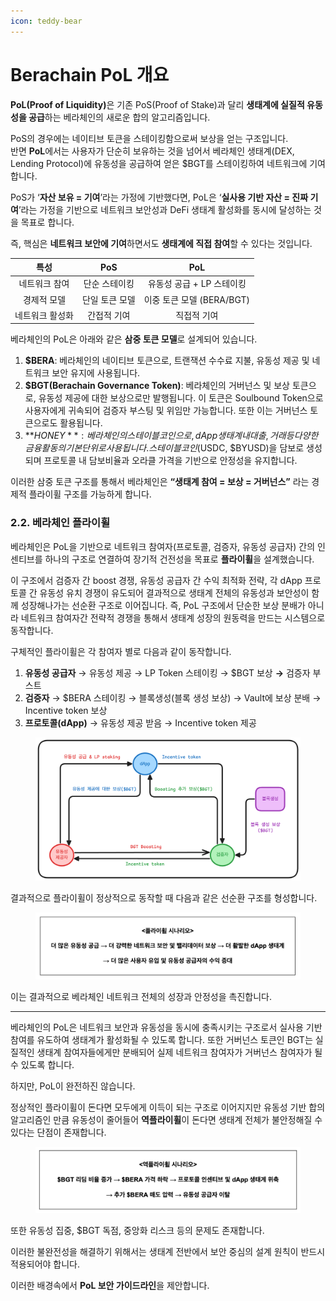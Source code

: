 ```yaml
---
icon: teddy-bear
---
```


# Berachain PoL 개요

**PoL(Proof of Liquidity)**&#xC740; 기존 PoS(Proof of Stake)과 달리 **생태계에 실질적 유동성을 공급**하는 베라체인의 새로운 합의 알고리즘입니다.

PoS의 경우에는 네이티브 토큰을 스테이킹함으로써 보상을 얻는 구조입니다.\
반면 **PoL**에서는 사용자가 단순히 보유하는 것을 넘어서 베라체인 생태계(DEX, Lending Protocol)에 유동성을 공급하여 얻은 $BGT를 스테이킹하여 네트워크에 기여합니다.

PoS가 ‘**자산 보유 = 기여**’라는 가정에 기반했다면, PoL은 ‘**실사용 기반 자산 = 진짜 기여**’라는 가정을 기반으로 네트워크 보안성과 DeFi 생태계 활성화를 동시에 달성하는 것을 목표로 합니다.

즉, 핵심은 **네트워크 보안에 기여**하면서도 **생태계에 직접 참여**할 수 있다는 것입니다.

|    특성    |    PoS   |         PoL         |
| :------: | :------: | :-----------------: |
|  네트워크 참여 |  단순 스테이킹 |   유동성 공급 + LP 스테이킹  |
|  경제적 모델  | 단일 토큰 모델 | 이중 토큰 모델 (BERA/BGT) |
| 네트워크 활성화 |  간접적 기여  |        직접적 기여       |

베라체인의 PoL은 아래와 같은 **삼중 토큰 모델**로 설계되어 있습니다.

1. **$BERA**: 베라체인의 네이티브 토큰으로, 트랜잭션 수수료 지불, 유동성 제공 및 네트워크 보안 유지에 사용됩니다.
2. **$BGT(Berachain Governance Token)**: 베라체인의 거버넌스 및 보상 토큰으로, 유동성 제공에 대한 보상으로만 발행됩니다. 이 토큰은 Soulbound Token으로 사용자에게 귀속되어 검증자 부스팅 및 위임만 가능합니다. 또한 이는 거버넌스 토큰으로도 활용됩니다.
3. **$HONEY**: 베라체인의 스테이블 코인으로, dApp 생태계 내 대출, 거래등 다양한 금융 활동의 기본 단위로 사용됩니다. 스테이블 코인($USDC, $BYUSD)을 담보로 생성되며 프로토콜 내 담보비율과 오라클 가격을 기반으로 안정성을 유지합니다.

이러한 삼중 토큰 구조를 통해서 베라체인은 **“생태계 참여 = 보상 = 거버넌스”** 라는 경제적 플라이휠 구조를 가능하게 합니다.

### 2.2. 베라체인 플라이휠 <a href="#id-2.2" id="id-2.2"></a>

베라체인은 PoL을 기반으로 네트워크 참여자(프로토콜, 검증자, 유동성 공급자) 간의 인센티브를 하나의 구조로 연결하여 장기적 건전성을 목표로 **플라이휠**을 설계했습니다.

이 구조에서 검증자 간 boost 경쟁, 유동성 공급자 간 수익 최적화 전략, 각 dApp 프로토콜 간 유동성 유치 경쟁이 유도되어 결과적으로 생태계 전체의 유동성과 보안성이 함께 성장해나가는 선순환 구조로 이어집니다. 즉, PoL 구조에서 단순한 보상 분배가 아니라 네트워크 참여자간 전략적 경쟁을 통해서 생태계 성장의 원동력을 만드는 시스템으로 동작합니다.

구체적인 플라이휠은 각 참여자 별로 다음과 같이 동작합니다.

1. **유동성 공급자** → 유동성 제공 → LP Token 스테이킹 → $BGT 보상 **→** 검증자 부스트
2. **검증자** → $BERA 스테이킹 → 블록생성(블록 생성 보상) → Vault에 보상 분배 → Incentive token 보상
3. **프로토콜(dApp)** → 유동성 제공 받음 → Incentive token 제공

<figure><img src=".gitbook/assets/unnamed.png" alt=""><figcaption></figcaption></figure>

결과적으로 플라이휠이 정상적으로 동작할 때 다음과 같은 선순환 구조를 형성합니다.

<figure><img src=".gitbook/assets/image (2).png" alt=""><figcaption></figcaption></figure>

이는 결과적으로 베라체인 네트워크 전체의 성장과 안정성을 촉진합니다.



***

베라체인의 PoL은 네트워크 보안과 유동성을 동시에 충족시키는 구조로서 실사용 기반 참여를 유도하여 생태계가 활성화될 수 있도록 합니다. 또한 거버넌스 토큰인 BGT는 실질적인 생태계 참여자들에게만 분배되어 실제 네트워크 참여자가 거버넌스 참여자가 될 수 있도록 합니다.

하지만, PoL이 완전하진 않습니다.

정상적인 플라이휠이 돈다면 모두에게 이득이 되는 구조로 이어지지만 유동성 기반 합의 알고리즘인 만큼 유동성이 줄어들어 **역플라이휠**이 돈다면 생태계 전체가 불안정해질 수 있다는 단점이 존재합니다.

<figure><img src=".gitbook/assets/image (1).png" alt=""><figcaption></figcaption></figure>

또한 유동성 집중, $BGT 독점, 중앙화 리스크 등의 문제도 존재합니다.

이러한 불완전성을 해결하기 위해서는 생태계 전반에서 보안 중심의 설계 원칙이 반드시 적용되어야 합니다.

이러한 배경속에서 **PoL 보안 가이드라인**을 제안합니다.
